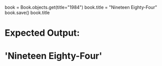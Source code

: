 book = Book.objects.get(title="1984")
book.title = "Nineteen Eighty-Four"
book.save()
book.title
# Expected Output:
# 'Nineteen Eighty-Four'
